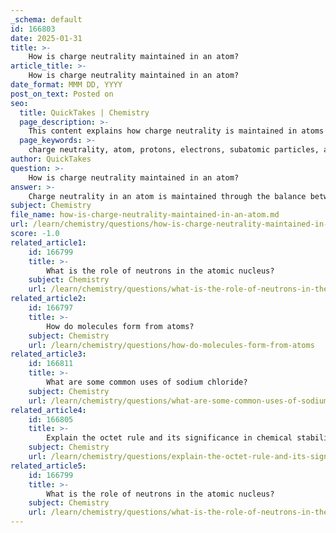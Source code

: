 ```yaml
---
_schema: default
id: 166803
date: 2025-01-31
title: >-
    How is charge neutrality maintained in an atom?
article_title: >-
    How is charge neutrality maintained in an atom?
date_format: MMM DD, YYYY
post_on_text: Posted on
seo:
  title: QuickTakes | Chemistry
  page_description: >-
    This content explains how charge neutrality is maintained in atoms through the balance of protons and electrons, including the formation of ions and the implications for chemical bonding.
  page_keywords: >-
    charge neutrality, atom, protons, electrons, subatomic particles, atomic number, ions, charge balance, chemical bonds, sodium chloride
author: QuickTakes
question: >-
    How is charge neutrality maintained in an atom?
answer: >-
    Charge neutrality in an atom is maintained through the balance between the number of protons and electrons. Here’s a detailed explanation of how this balance works:\n\n1. **Subatomic Particles**:\n   - **Protons**: These are positively charged particles located in the nucleus of the atom. The number of protons in an atom is referred to as the atomic number, which uniquely identifies an element.\n   - **Electrons**: These are negatively charged particles that orbit the nucleus in various energy levels or shells. In a neutral atom, the number of electrons equals the number of protons.\n\n2. **Charge Balance**:\n   - In a neutral atom, the positive charge from protons is exactly balanced by the negative charge from electrons. For example, a neutral carbon atom has 6 protons and 6 electrons, resulting in a net charge of zero:\n     $$ \n     \text{Total Charge} = (\text{Number of Protons}) - (\text{Number of Electrons}) = 6 - 6 = 0 \n     $$\n\n3. **Formation of Ions**:\n   - If an atom gains or loses electrons, it becomes an ion. For instance, if a sodium atom (which has 11 protons and 11 electrons) loses one electron, it becomes a sodium ion (Na⁺) with a positive charge because it now has 11 protons and only 10 electrons. Conversely, if a chlorine atom (which has 17 protons and 17 electrons) gains an electron, it becomes a chloride ion (Cl⁻) with a negative charge, having 17 protons and 18 electrons.\n\n4. **Chemical Bonds**:\n   - The transfer of electrons between atoms can lead to the formation of ionic bonds, as seen in the example of sodium chloride (NaCl). Here, sodium donates an electron to chlorine, resulting in the formation of Na⁺ and Cl⁻ ions. The electrostatic attraction between these oppositely charged ions helps maintain overall charge neutrality in the compound.\n\n5. **Conclusion**:\n   - Charge neutrality is a fundamental characteristic of atoms, achieved through the equal number of protons and electrons. This balance is crucial for the stability of atoms and the formation of molecules, as any imbalance leads to the creation of ions, which can participate in various chemical reactions.\n\nIn summary, charge neutrality in an atom is maintained by having an equal number of positively charged protons and negatively charged electrons, ensuring that the overall charge of the atom remains zero.
subject: Chemistry
file_name: how-is-charge-neutrality-maintained-in-an-atom.md
url: /learn/chemistry/questions/how-is-charge-neutrality-maintained-in-an-atom
score: -1.0
related_article1:
    id: 166799
    title: >-
        What is the role of neutrons in the atomic nucleus?
    subject: Chemistry
    url: /learn/chemistry/questions/what-is-the-role-of-neutrons-in-the-atomic-nucleus
related_article2:
    id: 166797
    title: >-
        How do molecules form from atoms?
    subject: Chemistry
    url: /learn/chemistry/questions/how-do-molecules-form-from-atoms
related_article3:
    id: 166811
    title: >-
        What are some common uses of sodium chloride?
    subject: Chemistry
    url: /learn/chemistry/questions/what-are-some-common-uses-of-sodium-chloride
related_article4:
    id: 166805
    title: >-
        Explain the octet rule and its significance in chemical stability.
    subject: Chemistry
    url: /learn/chemistry/questions/explain-the-octet-rule-and-its-significance-in-chemical-stability
related_article5:
    id: 166799
    title: >-
        What is the role of neutrons in the atomic nucleus?
    subject: Chemistry
    url: /learn/chemistry/questions/what-is-the-role-of-neutrons-in-the-atomic-nucleus
---
```


&nbsp;